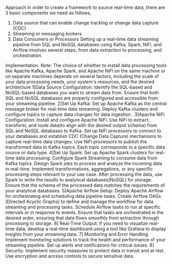 Approach
In order to create a framework to source real-time data, there are 3 basic components we need as follows,
1.	Data source that can enable change tracking or change data capture (CDC)
2.	Streaming or messaging brokers
3.	Data Consumers or Processors
Setting up a real-time data streaming pipeline from SQL and NoSQL databases using Kafka, Spark, NiFi, and Airflow involves several steps, from data extraction to processing, and orchestration. 

Implementation.
Note: The choice of whether to install data processing tools like Apache Kafka, Apache Spark, and Apache NiFi on the same machine or on separate machines depends on several factors, including the scale of your data processing needs, your system's resources, and the desired architecture
1]Data Source Configuration:
Identify the SQL-based and NoSQL-based databases you want to stream data from.
Ensure that both SQL and NoSQL databases are properly configured and accessible from your streaming pipeline.
2]Set Up Kafka:
Set up Apache Kafka as the central message broker for real-time data streaming.
Deploy Kafka clusters and configure topics to capture data changes for data ingestion .
3]Apache NiFi Configuration:
Install and configure Apache NiFi.
Use NiFi to extract, transform, and route data(to align with the desired output schema) from SQL and NoSQL databases to Kafka.
Set up NiFi processors to connect to your databases and establish CDC (Change Data Capture) mechanisms to capture real-time data changes.
Use NiFi processors to publish the transformed data to Kafka topics.
Each topic corresponds to a specific data source or data type.
4]Set Up Spark:
Set up Apache Spark clusters for real-time data processing. Configure Spark Streaming to consume data from Kafka topics.
Design Spark jobs to process and analyze the incoming data in real-time.
Implement transformations, aggregations, or any specific processing steps relevant to your use case.
After processing the data, use Spark to write the results to analytical databases(NoSQL) for storage.
Ensure that the schema of the processed data matches the requirements of your analytical databases.
5]Apache Airflow Setup:
Deploy Apache Airflow for orchestrating and scheduling data pipeline tasks.
Create Airflow DAGs (Directed Acyclic Graphs) to define and manage the workflow for data streaming and processing tasks.
Schedule Airflow tasks to run at specific intervals or in response to events.
Ensure that tasks are orchestrated in the desired order, ensuring that data flows smoothly from extraction through processing to storage.
6] Real-Time Output:
If you need to visualize real-time data, develop a real-time dashboard using a tool like Grafana to display insights from your streaming data.
7] Monitoring and Error Handling
Implement monitoring solutions to track the health and performance of your streaming pipeline. 
Set up alerts and notifications for critical issues.
8] Security:
Implement security measures to protect data in transit and at rest. Use encryption and access controls to secure sensitive data.

